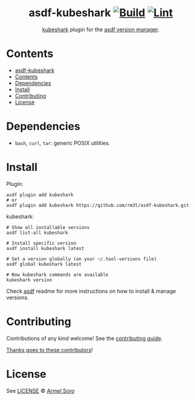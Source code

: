 <div align="center">

# asdf-kubeshark [![Build](https://github.com/rm3l/asdf-kubeshark/actions/workflows/build.yml/badge.svg)](https://github.com/rm3l/asdf-kubeshark/actions/workflows/build.yml) [![Lint](https://github.com/rm3l/asdf-kubeshark/actions/workflows/lint.yml/badge.svg)](https://github.com/rm3l/asdf-kubeshark/actions/workflows/lint.yml)

[kubeshark](https://github.com/kubeshark/kubeshark) plugin for the [asdf version manager](https://asdf-vm.com).

</div>

# Contents

- [asdf-kubeshark  ](#asdf-kubeshark--)
- [Contents](#contents)
- [Dependencies](#dependencies)
- [Install](#install)
- [Contributing](#contributing)
- [License](#license)

# Dependencies

- `bash`, `curl`, `tar`: generic POSIX utilities.

# Install

Plugin:

```shell
asdf plugin add kubeshark
# or
asdf plugin add kubeshark https://github.com/rm3l/asdf-kubeshark.git
```

kubeshark:

```shell
# Show all installable versions
asdf list-all kubeshark

# Install specific version
asdf install kubeshark latest

# Set a version globally (on your ~/.tool-versions file)
asdf global kubeshark latest

# Now kubeshark commands are available
kubeshark version
```

Check [asdf](https://github.com/asdf-vm/asdf) readme for more instructions on how to
install & manage versions.

# Contributing

Contributions of any kind welcome! See the [contributing guide](contributing.md).

[Thanks goes to these contributors](https://github.com/rm3l/asdf-kubeshark/graphs/contributors)!

# License

See [LICENSE](LICENSE) © [Armel Soro](https://github.com/rm3l/)
